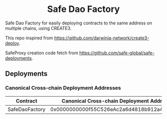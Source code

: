 # <h1 align="center"> Safe Dao Factory </h1>

Safe Dao Factory for easily deploying contracts to the same address on multiple chains, using CREATE3.

This repo inspired from https://github.com/darwinia-network/create3-deploy.

SafeProxy creation code fetch from https://github.com/safe-global/safe-deployments.

## Deployments
### Canonical Cross-chain Deployment Addresses
| Contract       | Canonical Cross-chain Deployment Address     |
| -------------- | -------------------------------------------- |
| SafeDaoFactory | 0x0000000000f55C526eAc2a6d4818b912a4Aa28E4   |
